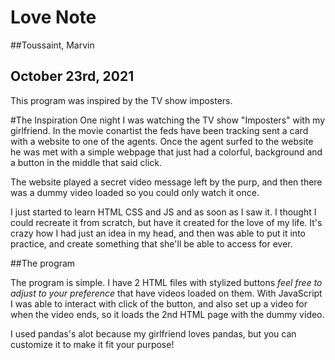 # Love Note
##Toussaint, Marvin
## October 23rd, 2021

This program was inspired by the TV show imposters.

#The Inspiration
One night I was watching the TV show "Imposters" with my girlfriend.
In the movie conartist the feds have been tracking sent a card with a website to one of the agents.
Once the agent surfed to the website he was met with a simple webpage that just had a colorful,
background and a button in the middle that said click.

The website played a secret video message left by the purp, and then there was a dummy video loaded so you could
only watch it once.

I just started to learn HTML CSS and JS and as soon as I saw it. I thought I could recreate it from scratch,
but have it created for the love of my life. It's crazy how I had just an idea in my head, and then was able to put it
into practice, and create something that she'll be able to access for ever.

##The program

The program is simple. I have 2 HTML files with stylized buttons *feel free to adjust to your preference* that have videos loaded on them. With JavaScript I was able to interact with click of the button, and also set up a video for when the video ends, so it loads the 2nd HTML page with the dummy video. 

I used pandas's alot because my girlfriend loves pandas, but you can customize it to make it fit your purpose!
